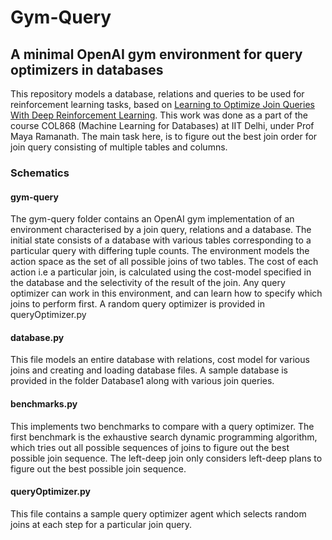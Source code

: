 # Gym-Query
## A minimal OpenAI gym environment for query optimizers in databases

This repository models a database, relations and queries to be used for reinforcement learning tasks, based on [Learning to Optimize Join Queries With Deep
Reinforcement Learning](https://arxiv.org/pdf/1808.03196.pdf). This work was done as a part of the course COL868 (Machine Learning for Databases) at IIT Delhi, under Prof Maya Ramanath. The main task here, is to figure out the best join order for join query consisting of multiple tables and columns. 

### Schematics

#### gym-query
The gym-query folder contains an OpenAI gym implementation of an environment characterised by a join query, relations and a database. The initial state consists of a database with various tables corresponding to a particular query with differing tuple counts. The environment models the action space as the set of all possible joins of two tables. The cost of each action i.e a particular join, is calculated using the cost-model specified in the database and the selectivity of the result of the join. Any query optimizer can work in this environment, and can learn how to specify which joins to perform first. A random query optimizer is provided in queryOptimizer.py

#### database.py

This file models an entire database with relations, cost model for various joins and creating and loading database files. A sample database is provided in the folder Database1 along with various join queries. 

#### benchmarks.py 

This implements two benchmarks to compare with a query optimizer. The first benchmark is the exhaustive search dynamic programming algorithm, which tries out all possible sequences of joins to figure out the best possible join sequence. The left-deep join only considers left-deep plans to figure out the best possible join sequence.

#### queryOptimizer.py

This file contains a sample query optimizer agent which selects random joins at each step for a particular join query.




